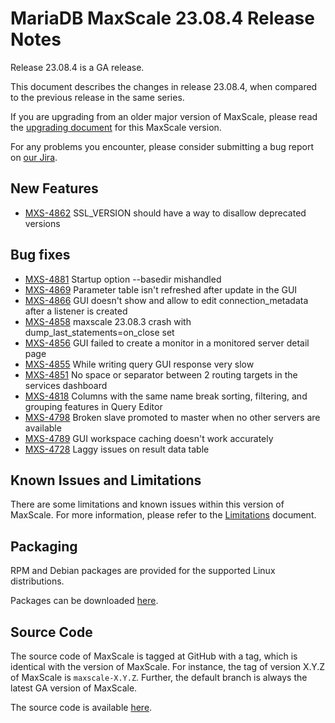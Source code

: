 # MariaDB MaxScale 23.08.4 Release Notes

Release 23.08.4 is a GA release.

This document describes the changes in release 23.08.4, when compared to the
previous release in the same series.

If you are upgrading from an older major version of MaxScale, please read the
[upgrading document](../Upgrading/Upgrading-To-MaxScale-23.08.md) for
this MaxScale version.

For any problems you encounter, please consider submitting a bug
report on [our Jira](https://jira.mariadb.org/projects/MXS).

## New Features

* [MXS-4862](https://jira.mariadb.org/browse/MXS-4862) SSL_VERSION should have a way to disallow deprecated versions

## Bug fixes

* [MXS-4881](https://jira.mariadb.org/browse/MXS-4881) Startup option --basedir mishandled
* [MXS-4869](https://jira.mariadb.org/browse/MXS-4869) Parameter table isn't refreshed after update in the GUI
* [MXS-4866](https://jira.mariadb.org/browse/MXS-4866) GUI doesn't show and allow to edit connection_metadata  after a listener is created
* [MXS-4858](https://jira.mariadb.org/browse/MXS-4858) maxscale 23.08.3 crash with dump_last_statements=on_close set
* [MXS-4856](https://jira.mariadb.org/browse/MXS-4856) GUI failed to create a monitor in a monitored server detail page
* [MXS-4855](https://jira.mariadb.org/browse/MXS-4855) While writing query GUI response very slow
* [MXS-4851](https://jira.mariadb.org/browse/MXS-4851) No space or separator between 2 routing targets in the services dashboard
* [MXS-4818](https://jira.mariadb.org/browse/MXS-4818) Columns with the same name break sorting, filtering, and grouping features in Query Editor
* [MXS-4798](https://jira.mariadb.org/browse/MXS-4798) Broken slave promoted to master when no other servers are available
* [MXS-4789](https://jira.mariadb.org/browse/MXS-4789) GUI workspace caching doesn't work accurately
* [MXS-4728](https://jira.mariadb.org/browse/MXS-4728) Laggy issues on result data table

## Known Issues and Limitations

There are some limitations and known issues within this version of MaxScale.
For more information, please refer to the [Limitations](../About/Limitations.md) document.

## Packaging

RPM and Debian packages are provided for the supported Linux distributions.

Packages can be downloaded [here](https://mariadb.com/downloads/#mariadb_platform-mariadb_maxscale).

## Source Code

The source code of MaxScale is tagged at GitHub with a tag, which is identical
with the version of MaxScale. For instance, the tag of version X.Y.Z of MaxScale
is `maxscale-X.Y.Z`. Further, the default branch is always the latest GA version
of MaxScale.

The source code is available [here](https://github.com/mariadb-corporation/MaxScale).
